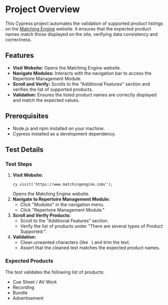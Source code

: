 <!DOCTYPE html>
<html lang="en">
<head>
  <meta charset="UTF-8">
  <meta name="viewport" content="width=device-width, initial-scale=1.0">
</head>
<body>
  <h1>Project Overview</h1>
  <p>
    This Cypress project automates the validation of supported product listings on the 
    <a href="https://www.matchingengine.com/" target="_blank">Matching Engine</a> website. 
    It ensures that the expected product names match those displayed on the site, verifying data consistency and correctness.
  </p>

  <h2>Features</h2>
  <ul>
    <li><strong>Visit Website:</strong> Opens the Matching Engine website.</li>
    <li><strong>Navigate Modules:</strong> Interacts with the navigation bar to access the Repertoire Management Module.</li>
    <li><strong>Scroll and Verify:</strong> Scrolls to the "Additional Features" section and verifies the list of supported products.</li>
    <li><strong>Validation:</strong> Ensures the listed product names are correctly displayed and match the expected values.</li>
  </ul>

  <h2>Prerequisites</h2>
  <ul>
    <li>Node.js and npm installed on your machine.</li>
    <li>Cypress installed as a development dependency.</li>
  </ul>

  <h2>Test Details</h2>
  <h3>Test Steps</h3>
  <ol>
    <li>
      <strong>Visit Website:</strong>
      <pre><code>cy.visit('https://www.matchingengine.com/');</code></pre>
      Opens the Matching Engine website.
    </li>
    <li>
      <strong>Navigate to Repertoire Management Module:</strong>
      <ul>
        <li>Click "Modules" in the navigation menu.</li>
        <li>Click "Repertoire Management Module."</li>
      </ul>
    </li>
    <li>
      <strong>Scroll and Verify Products:</strong>
      <ul>
        <li>Scroll to the "Additional Features" section.</li>
        <li>Verify the list of products under "There are several types of Product Supported:".</li>
      </ul>
    </li>
    <li>
      <strong>Validation:</strong>
      <ul>
        <li>Clean unwanted characters (like <code>&nbsp;</code>) and trim the text.</li>
        <li>Assert that the cleaned text matches the expected product names.</li>
      </ul>
    </li>
  </ol>

  <h3>Expected Products</h3>
  <p>The test validates the following list of products:</p>
  <ul>
    <li>Cue Sheet / AV Work</li>
    <li>Recording</li>
    <li>Bundle</li>
    <li>Advertisement</li>
  </ul>
</body>
</html>
